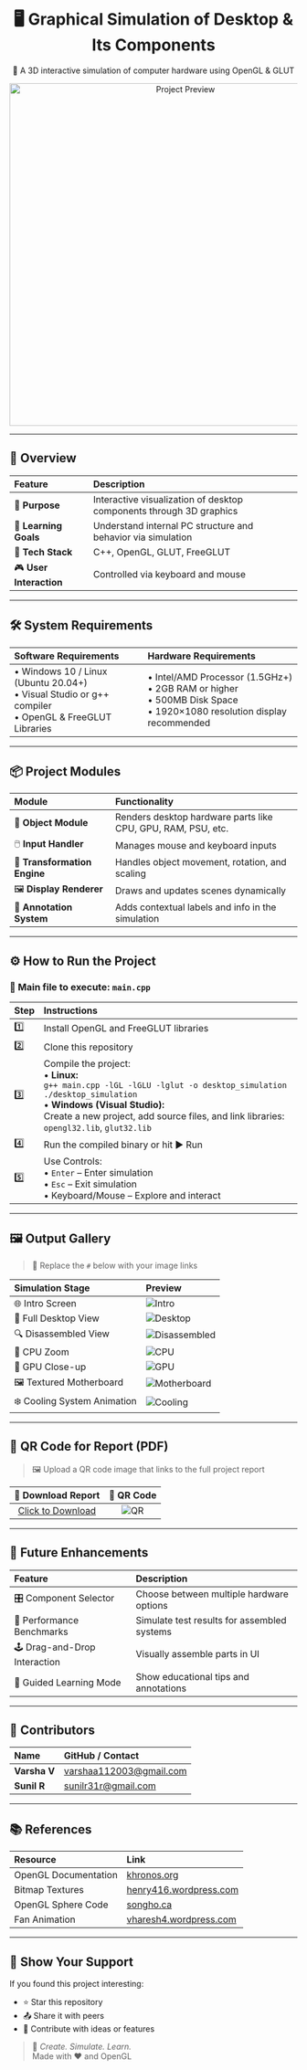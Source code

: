 <h1 align="center">🖥️ Graphical Simulation of Desktop & Its Components</h1>

<p align="center">
  🎨 A 3D interactive simulation of computer hardware using OpenGL & GLUT  
</p>

<p align="center">
  <img src="#" alt="Project Preview" width="600"/> <!-- Add intro image here -->
</p>

---

## 🚀 Overview

| Feature | Description |
|:--------|:------------|
| 🎯 **Purpose** | Interactive visualization of desktop components through 3D graphics |
| 🧠 **Learning Goals** | Understand internal PC structure and behavior via simulation |
| 🧰 **Tech Stack** | C++, OpenGL, GLUT, FreeGLUT |
| 🎮 **User Interaction** | Controlled via keyboard and mouse |

---

## 🛠️ System Requirements

| Software Requirements | Hardware Requirements |
|:----------------------|:----------------------|
| • Windows 10 / Linux (Ubuntu 20.04+) <br> • Visual Studio or g++ compiler <br> • OpenGL & FreeGLUT Libraries | • Intel/AMD Processor (1.5GHz+) <br> • 2GB RAM or higher <br> • 500MB Disk Space <br> • 1920×1080 resolution display recommended |

---

## 📦 Project Modules

| Module | Functionality |
|:--------|:--------------|
| 🧩 **Object Module** | Renders desktop hardware parts like CPU, GPU, RAM, PSU, etc. |
| 🖱️ **Input Handler** | Manages mouse and keyboard inputs |
| 🔄 **Transformation Engine** | Handles object movement, rotation, and scaling |
| 🖼️ **Display Renderer** | Draws and updates scenes dynamically |
| 📝 **Annotation System** | Adds contextual labels and info in the simulation |

---

## ⚙️ How to Run the Project

### 📌 Main file to execute: `main.cpp`

| Step | Instructions |
|:-----|:-------------|
| 1️⃣ | Install OpenGL and FreeGLUT libraries |
| 2️⃣ | Clone this repository |
| 3️⃣ | Compile the project:<br>• **Linux:**<br>`g++ main.cpp -lGL -lGLU -lglut -o desktop_simulation`<br>`./desktop_simulation`<br>• **Windows (Visual Studio):**<br> Create a new project, add source files, and link libraries: `opengl32.lib`, `glut32.lib` |
| 4️⃣ | Run the compiled binary or hit ▶ Run |
| 5️⃣ | Use Controls:<br>• `Enter` – Enter simulation<br>• `Esc` – Exit simulation<br>• Keyboard/Mouse – Explore and interact |

---

## 🖼️ Output Gallery

> 📌 Replace the `#` below with your image links

| Simulation Stage | Preview |
|:------------------|:--------|
| 🌐 Intro Screen | ![Intro](#) |
| 🧰 Full Desktop View | ![Desktop](#) |
| 🔍 Disassembled View | ![Disassembled](#) |
| 🧠 CPU Zoom | ![CPU](#) |
| 🔧 GPU Close-up | ![GPU](#) |
| 🖼️ Textured Motherboard | ![Motherboard](#) |
| ❄️ Cooling System Animation | ![Cooling](#) |

---

## 📎 QR Code for Report (PDF)

> 🖼️ Upload a QR code image that links to the full project report

| 📑 Download Report | 🔗 QR Code |
|:------------------:|:----------:|
| [Click to Download](#) | ![QR](#) |

---

## 🔮 Future Enhancements

| Feature | Description |
|:--------|:------------|
| 🎛️ Component Selector | Choose between multiple hardware options |
| 🧪 Performance Benchmarks | Simulate test results for assembled systems |
| 🕹️ Drag-and-Drop Interaction | Visually assemble parts in UI |
| 🤖 Guided Learning Mode | Show educational tips and annotations |

---

## 👥 Contributors

| Name | GitHub / Contact |
|:-----|:------------------|
| **Varsha V** | [varshaa112003@gmail.com](mailto:varshaa112003@gmail.com) |
| **Sunil R** | [sunilr31r@gmail.com](mailto:sunilr31r@gmail.com) |

---

## 📚 References

| Resource | Link |
|:---------|:-----|
| OpenGL Documentation | [khronos.org](https://www.khronos.org/) |
| Bitmap Textures | [henry416.wordpress.com](https://henry416.wordpress.com/2013/11/09/open-gl-3d-cuboid-transformation-example/) |
| OpenGL Sphere Code | [songho.ca](http://www.songho.ca/opengl/gl_sphere.html) |
| Fan Animation | [vharesh4.wordpress.com](https://vharesh4.wordpress.com/2015/09/09/animation-fan-c-program/) |

---

## 🌟 Show Your Support

If you found this project interesting:

- ⭐ Star this repository  
- 📤 Share it with peers  
- 🚀 Contribute with ideas or features

> 🎉 *Create. Simulate. Learn.*  
> Made with ❤️ and OpenGL
